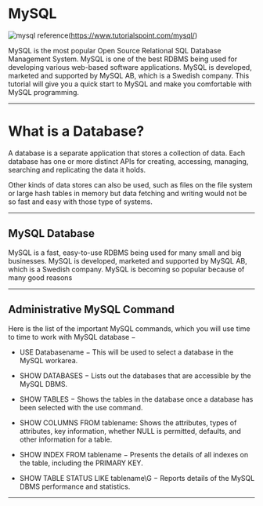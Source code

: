 # MySQL

![mysql](https://dinfratechsource.files.wordpress.com/2018/12/MySQLimage1.jpg?w=944&h=531&zoom=2)
reference(https://www.tutorialspoint.com/mysql/)

MySQL is the most popular Open Source Relational SQL Database Management System. MySQL is one of the best RDBMS being used for developing various web-based software applications. MySQL is developed, marketed and supported by MySQL AB, which is a Swedish company. This tutorial will give you a quick start to MySQL and make you comfortable with MySQL programming.

-----

# What is a Database?
A database is a separate application that stores a collection of data. Each database has one or more distinct APIs for creating, accessing, managing, searching and replicating the data it holds.

Other kinds of data stores can also be used, such as files on the file system or large hash tables in memory but data fetching and writing would not be so fast and easy with those type of systems.

-----

##  MySQL Database

MySQL is a fast, easy-to-use RDBMS being used for many small and big businesses. MySQL is developed, marketed and supported by MySQL AB, which is a Swedish company. MySQL is becoming so popular because of many good reasons

-----

## Administrative MySQL Command

Here is the list of the important MySQL commands, which you will use time to time to work with MySQL database −

* USE Databasename − This will be used to select a database in the MySQL workarea.

* SHOW DATABASES − Lists out the databases that are accessible by the MySQL DBMS.

* SHOW TABLES − Shows the tables in the database once a database has been selected with the use command.

* SHOW COLUMNS FROM tablename: Shows the attributes, types of attributes, key information, whether NULL is permitted, defaults, and other information for a table.

* SHOW INDEX FROM tablename − Presents the details of all indexes on the table, including the PRIMARY KEY.

* SHOW TABLE STATUS LIKE tablename\G − Reports details of the MySQL DBMS performance and statistics.

-----